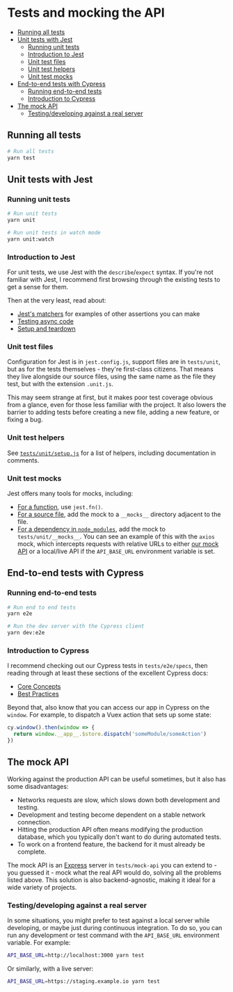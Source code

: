 # Tests and mocking the API

* [Running all tests](#running-all-tests)
* [Unit tests with Jest](#unit-tests-with-jest)
  * [Running unit tests](#running-unit-tests)
  * [Introduction to Jest](#introduction-to-jest)
  * [Unit test files](#unit-test-files)
  * [Unit test helpers](#unit-test-helpers)
  * [Unit test mocks](#unit-test-mocks)
* [End-to-end tests with Cypress](#end-to-end-tests-with-cypress)
  * [Running end-to-end tests](#running-end-to-end-tests)
  * [Introduction to Cypress](#introduction-to-cypress)
* [The mock API](#the-mock-api)
  * [Testing/developing against a real server](#testingdeveloping-against-a-real-server)

## Running all tests

```sh
# Run all tests
yarn test
```

## Unit tests with Jest

### Running unit tests

```sh
# Run unit tests
yarn unit

# Run unit tests in watch mode
yarn unit:watch
```

### Introduction to Jest

For unit tests, we use Jest with the `describe`/`expect` syntax. If you're not familiar with Jest, I recommend first browsing through the existing tests to get a sense for them.

Then at the very least, read about:

* [Jest's matchers](https://facebook.github.io/jest/docs/en/expect.html) for examples of other assertions you can make
* [Testing async code](https://facebook.github.io/jest/docs/en/asynchronous.html)
* [Setup and teardown](https://facebook.github.io/jest/docs/en/setup-teardown.html)

### Unit test files

Configuration for Jest is in `jest.config.js`, support files are in `tests/unit`, but as for the tests themselves - they're first-class citizens. That means they live alongside our source files, using the same name as the file they test, but with the extension `.unit.js`.

This may seem strange at first, but it makes poor test coverage obvious from a glance, even for those less familiar with the project. It also lowers the barrier to adding tests before creating a new file, adding a new feature, or fixing a bug.

### Unit test helpers

See [`tests/unit/setup.js`](../tests/unit/setup.js) for a list of helpers, including documentation in comments.

### Unit test mocks

Jest offers many tools for mocks, including:

* [For a function](https://facebook.github.io/jest/docs/en/mock-functions.html), use `jest.fn()`.
* [For a source file](https://facebook.github.io/jest/docs/en/manual-mocks.html#mocking-user-modules), add the mock to a `__mocks__` directory adjacent to the file.
* [For a dependency in `node_modules`](https://facebook.github.io/jest/docs/en/manual-mocks.html#mocking-node-modules), add the mock to `tests/unit/__mocks__`. You can see an example of this with the `axios` mock, which intercepts requests with relative URLs to either [our mock API](#the-mock-api) or a local/live API if the `API_BASE_URL` environment variable is set.

## End-to-end tests with Cypress

### Running end-to-end tests

```sh
# Run end to end tests
yarn e2e

# Run the dev server with the Cypress client
yarn dev:e2e
```

### Introduction to Cypress

I recommend checking out our Cypress tests in `tests/e2e/specs`, then reading through at least these sections of the excellent Cypress docs:

* [Core Concepts](https://docs.cypress.io/guides/core-concepts/introduction-to-cypress.html#Cypress-Is-Simple)
* [Best Practices](https://docs.cypress.io/guides/references/best-practices.html)

Beyond that, also know that you can access our app in Cypress on the `window`. For example, to dispatch a Vuex action that sets up some state:

```js
cy.window().then(window => {
  return window.__app__.$store.dispatch('someModule/someAction')
})
```

## The mock API

Working against the production API can be useful sometimes, but it also has some disadvantages:

* Networks requests are slow, which slows down both development and testing.
* Development and testing become dependent on a stable network connection.
* Hitting the production API often means modifying the production database, which you typically don't want to do during automated tests.
* To work on a frontend feature, the backend for it must already be complete.

The mock API is an [Express](https://expressjs.com/) server in `tests/mock-api` you can extend to - you guessed it - mock what the real API would do, solving all the problems listed above. This solution is also backend-agnostic, making it ideal for a wide variety of projects.

### Testing/developing against a real server

In some situations, you might prefer to test against a local server while developing, or maybe just during continuous integration. To do so, you can run any development or test command with the `API_BASE_URL` environment variable. For example:

```sh
API_BASE_URL=http://localhost:3000 yarn test
```

Or similarly, with a live server:

```sh
API_BASE_URL=https://staging.example.io yarn test
```
